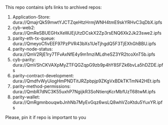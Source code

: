 This repo contains ipfs links to archived repos:
1. Application-Store: dura://QmajrQk59mwtYJCTZqeHtzHrmjWNH4tmE9skYRHvC3qDbX.ipfs
2. cyb-web2: dura://QmReSBUEGHxXeWJEjUtzDCskX2Zp3rsENQ6Xk2Jk23swe2.ipfs
3. parity-eth-tx-queue: dura://QmeyoCfivEEF97PzPVR43bXs1UeTjhgdQ5F3TjEXhGhBBU.ipfs
4. parity-node-status: dura://QmV2RjE1ry7TFvAxNfE4y9m1mziMLdheSZ3YR2tcoXnT5b.ipfs
5. cyb-parity: dura://QmVShCKVAXpMyZTFQGZqpG9zb9p4hY8SFZk6bvLa5hDZDE.ipfs
6. parity-contract-development: dura://QmdfvWyUiogHmPNDTitJRZpbpjp9ZKgVxBDkTKTmN42HEt.ipfs
7. parity-method-permissions: dura://QmbR7dNC3K55uxhP7NgijkR3SoNtierqKcrMbfUzT68twM.ipfs
8. parity-wallet: dura://QmRgmnbouqwbJnhNb7MyEvGqz6wsLQ8whVZoKtdu5YuxYR.ipfs

Please, pin it if repo is important to you
